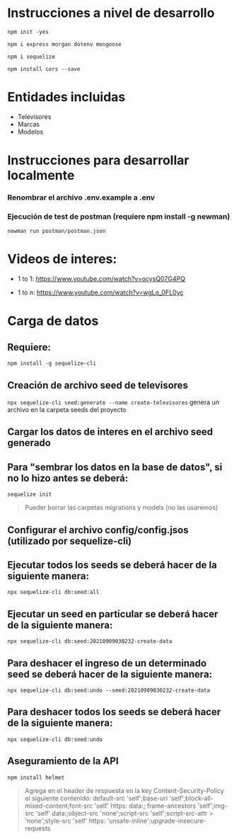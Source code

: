 # Instrucciones a nivel de desarrollo
`npm init -yes`

`npm i express morgan dotenv mongoose`

`npm i sequelize`


`npm install cors --save`
# Entidades incluidas
- Televisores 
- Marcas 
- Modelos


# Instrucciones para desarrollar localmente
### Renombrar el archivo .env.example a .env

### Ejecución de test de postman (requiere npm install -g newman)
`newman run postman/postman.json` 


# Videos de interes:
- 1 to 1: https://www.youtube.com/watch?v=ocysQ07G4PQ

- 1 to n: https://www.youtube.com/watch?v=wgLo_0FL0yc


# Carga de datos
## Requiere:
`npm install -g sequelize-cli`

## Creación de archivo seed de televisores
`npx sequelize-cli seed:generate --name create-televisores` genera un archivo en la carpeta seeds del proyecto

## Cargar los datos de interes en el archivo seed generado

## Para "sembrar los datos en la base de datos", si no lo hizo antes se deberá:
`sequelize init`
> Pueder borrar las carpetas migrations y models (no las usaremos)

## Configurar el archivo config/config.jsos (utilizado por sequelize-cli)

## Ejecutar todos los seeds se deberá hacer de la siguiente manera:
`npx sequelize-cli db:seed:all`

## Ejecutar un seed en particular se deberá hacer de la siguiente manera:
`npx sequelize-cli db:seed:20210909030232-create-data`

## Para deshacer el ingreso de un determinado seed se deberá hacer de la siguiente manera:
`npx sequelize-cli db:seed:undo --seed:20210909030232-create-data`

## Para deshacer todos los seeds se deberá hacer de la siguiente manera:
`npx sequelize-cli db:seed:undo`



## Aseguramiento de la API 
`npm install helmet`
> Agrega en el header de respuesta en la key Content-Security-Policy el siguiente contenido: 
 default-src 'self';base-uri 'self';block-all-mixed-content;font-src 'self' https: data:;
 frame-ancestors 'self';img-src 'self' data:;object-src 'none';script-src 'self';script-src-attr > 'none';style-src 'self' https: 'unsafe-inline';upgrade-insecure-requests 


